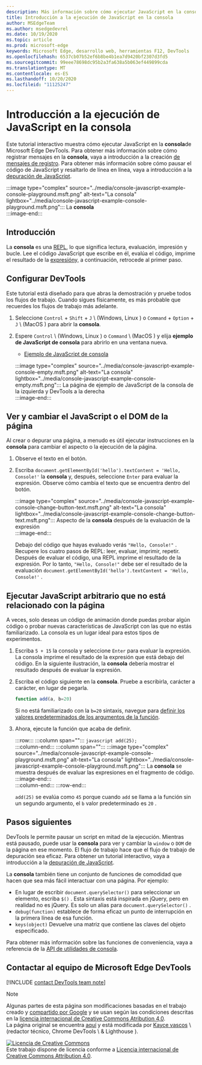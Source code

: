```yaml
---
description: Más información sobre cómo ejecutar JavaScript en la consola.
title: Introducción a la ejecución de JavaScript en la consola
author: MSEdgeTeam
ms.author: msedgedevrel
ms.date: 10/19/2020
ms.topic: article
ms.prod: microsoft-edge
keywords: Microsoft Edge, desarrollo web, herramientas F12, DevTools
ms.openlocfilehash: 6537cb07b52ef6b8be4b1ea7d9420bf2307d3fd5
ms.sourcegitcommit: 99eee78698dc95b2a3fa638a5b063ef449899cda
ms.translationtype: MT
ms.contentlocale: es-ES
ms.lasthandoff: 10/20/2020
ms.locfileid: "11125247"
---
```

<!-- Copyright Kayce Basques 

   Licensed under the Apache License, Version 2.0 (the "License");
   you may not use this file except in compliance with the License.
   You may obtain a copy of the License at

       https://www.apache.org/licenses/LICENSE-2.0

   Unless required by applicable law or agreed to in writing, software
   distributed under the License is distributed on an "AS IS" BASIS,
   WITHOUT WARRANTIES OR CONDITIONS OF ANY KIND, either express or implied.
   See the License for the specific language governing permissions and
   limitations under the License.  -->

# Introducción a la ejecución de JavaScript en la consola  

Este tutorial interactivo muestra cómo ejecutar JavaScript en la **consola**de Microsoft Edge DevTools.  Para obtener más información sobre cómo registrar mensajes en la **consola**, vaya a introducción a la creación [de mensajes de registro][DevToolsConsoleLoggingMessages].  Para obtener más información sobre cómo pausar el código de JavaScript y resaltarlo de línea en línea, vaya a introducción a la [depuración de JavaScript][DevToolsJavascriptIndex].  

:::image type="complex" source="../media/console-javascript-example-console-playground.msft.png" alt-text="La consola" lightbox="../media/console-javascript-example-console-playground.msft.png":::
   La **consola**  
:::image-end:::  

## Introducción  

La **consola** es una [REPL][WikiReadEvalPrintLoop], lo que significa lectura, evaluación, impresión y bucle.  Lee el código JavaScript que escribe en él, evalúa el código, imprime el resultado de la [expresión][2alityExpressionsVersusStatements]y, a continuación, retrocede al primer paso.  

## Configurar DevTools  

Este tutorial está diseñado para que abras la demostración y pruebe todos los flujos de trabajo.  Cuando sigues físicamente, es más probable que recuerdes los flujos de trabajo más adelante.

1.  Seleccione `Control` + `Shift` + `J` \ (Windows, Linux \) o `Command` + `Option` + `J` \ (MacOS \) para abrir la **consola**.  
1.  Espere `Control` \ (Windows, Linux \) o `Command` \ (MacOS \) y elija **ejemplo de JavaScript de consola** para abrirlo en una ventana nueva.  
    
    *   [Ejemplo de JavaScript de consola][GlitchConsoleJavascriptExample]  
    
    :::image type="complex" source="../media/console-javascript-example-console-empty.msft.png" alt-text="La consola" lightbox="../media/console-javascript-example-console-empty.msft.png":::
       La página de ejemplo de JavaScript de la consola de la izquierda y DevTools a la derecha  
    :::image-end:::  
    
## Ver y cambiar el JavaScript o el DOM de la página  

Al crear o depurar una página, a menudo es útil ejecutar instrucciones en la **consola** para cambiar el aspecto o la ejecución de la página.  
    
1.  Observe el texto en el botón.  
1.  Escriba `document.getElementById('hello').textContent = 'Hello, Console!'` la **consola** y, después, seleccione `Enter` para evaluar la expresión.  Observe cómo cambia el texto que se encuentra dentro del botón.  
    
    :::image type="complex" source="../media/console-javascript-example-console-change-button-text.msft.png" alt-text="La consola" lightbox="../media/console-javascript-example-console-change-button-text.msft.png":::
       Aspecto de la **consola** después de la evaluación de la expresión  
    :::image-end:::  
    
    Debajo del código que hayas evaluado verás `"Hello, Console!"` .  Recupere los cuatro pasos de REPL: leer, evaluar, imprimir, repetir.  Después de evaluar el código, una REPL imprime el resultado de la expresión.  Por lo tanto, `"Hello, Console!"` debe ser el resultado de la evaluación `document.getElementById('hello').textContent = 'Hello, Console!'` .  
    
## Ejecutar JavaScript arbitrario que no está relacionado con la página  

A veces, solo deseas un código de animación donde puedas probar algún código o probar nuevas características de JavaScript con las que no estás familiarizado.  La consola es un lugar ideal para estos tipos de experimentos.  

1.  Escriba `5 + 15` la consola y seleccione `Enter` para evaluar la expresión. La consola imprime el resultado de la expresión que está debajo del código.  En la siguiente ilustración, la **consola** debería mostrar el resultado después de evaluar la expresión.  

1.  Escriba el código siguiente en la **consola**.  Pruebe a escribirla, carácter a carácter, en lugar de pegarla.  
    
    ```javascript
    function add(a, b=20)
    ```  
    
    Si no está familiarizado con la `b=20` sintaxis, navegue para [definir los valores predeterminados de los argumentos de la función][Esma6DefaultParameterValues].  
    
1.  Ahora, ejecute la función que acaba de definir.  
    
    :::row:::
       :::column span="":::
          ```javascript
          add(25);
          ```  
       :::column-end:::
       :::column span="":::
          :::image type="complex" source="../media/console-javascript-example-console-playground.msft.png" alt-text="La consola" lightbox="../media/console-javascript-example-console-playground.msft.png":::
             La **consola** se muestra después de evaluar las expresiones en el fragmento de código.  
          :::image-end:::  
       :::column-end:::
    :::row-end:::
    
    `add(25)` se evalúa como `45` porque cuando `add` se llama a la función sin un segundo argumento, el `b` valor predeterminado es `20` .  

## Pasos siguientes  

<!--See [Run JavaScript][DevToolsConsoleReference] to explore more features related to running JavaScript in the Console.  -->  

<!--todo: add console reference (run javascript) section when available  -->  

DevTools le permite pausar un script en mitad de la ejecución.  Mientras está pausado, puede usar la **consola** para ver y cambiar la `window` o `DOM` de la página en ese momento.  El flujo de trabajo hace que el flujo de trabajo de depuración sea eficaz.  Para obtener un tutorial interactivo, vaya a introducción a la [depuración de JavaScript][DevToolsJavascriptIndex].  

La **consola** también tiene un conjunto de funciones de comodidad que hacen que sea más fácil interactuar con una página.  Por ejemplo:  

*   En lugar de escribir `document.querySelector()` para seleccionar un elemento, escriba `$()` .  Esta sintaxis está inspirada en jQuery, pero en realidad no es jQuery.  Es solo un alias para `document.querySelector()` .  
*   `debug(function)` establece de forma eficaz un punto de interrupción en la primera línea de esa función.  
*   `keys(object)` Devuelve una matriz que contiene las claves del objeto especificado.  

Para obtener más información sobre las funciones de conveniencia, vaya a referencia de la [API de utilidades de consola][DevToolsConsoleUtilities].  

## Contactar al equipo de Microsoft Edge DevTools  

[!INCLUDE [contact DevTools team note](../includes/contact-devtools-team-note.md)]  

<!-- links -->  

[DevToolsConsoleLoggingMessages]: ./log.md "Introducción a la creación de mensajes de registro en la consola | Microsoft docs"  
[DevToolsConsoleReference]: ./reference.md#run-javascript "Referencia de consola | Microsoft docs"  
[DevToolsConsoleUtilities]: ./utilities.md "Referencia de API de utilidades de consola | Microsoft docs"  
[DevToolsJavascriptIndex]: ../javascript/index.md "Introducción a la depuración de JavaScript en Microsoft Edge DevTools"  

[2alityExpressionsVersusStatements]: https://2ality.com/2012/09/expressions-vs-statements.html "Expresiones frente a instrucciones en JavaScript"  

[Esma6DefaultParameterValues]: https://es6-features.org/index#DefaultParameterValues "Valores de parámetro predeterminados: administración de parámetros ampliada-ECMAScript 6 — características nuevas: información general & la comparación"  

[GlitchConsoleJavascriptExample]: https://microsoft-edge-chromium-devtools.glitch.me/static/console/javascript/index.html "Ejemplo de JavaScript de la consola | Intento"  

[WikiReadEvalPrintLoop]: https://en.wikipedia.org/wiki/Read–eval–print_loop "Lectura: eval – imprimir bucle-Wikipedia"  

> [!NOTE]
> Algunas partes de esta página son modificaciones basadas en el trabajo creado y [compartido por Google][GoogleSitePolicies] y se usan según las condiciones descritas en la [licencia internacional de Creative Commons Atribution 4,0][CCA4IL].  
> La página original se encuentra [aquí](https://developers.google.com/web/tools/chrome-devtools/console/javascript) y está modificada por [Kayce vascos][KayceBasques] \ (redactor técnico, Chrome DevTools \ & Lighthouse \).  

[![Licencia de Creative Commons][CCby4Image]][CCA4IL]  
Este trabajo dispone de licencia conforme a [Licencia internacional de Creative Commons Attribution 4.0][CCA4IL].  

[CCA4IL]: https://creativecommons.org/licenses/by/4.0  
[CCby4Image]: https://i.creativecommons.org/l/by/4.0/88x31.png  
[GoogleSitePolicies]: https://developers.google.com/terms/site-policies  
[KayceBasques]: https://developers.google.com/web/resources/contributors/kaycebasques  
